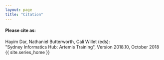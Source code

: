```yaml
---
layout: page
title: "Citation"
---
```


#### Please cite as:

Hayim Dar, Nathaniel Butterworth, Cali Willet (eds):   
"Sydney Informatics Hub: Artemis Training", Version 2018.10, October 2018   
{{ site.series_home }}

<br>
